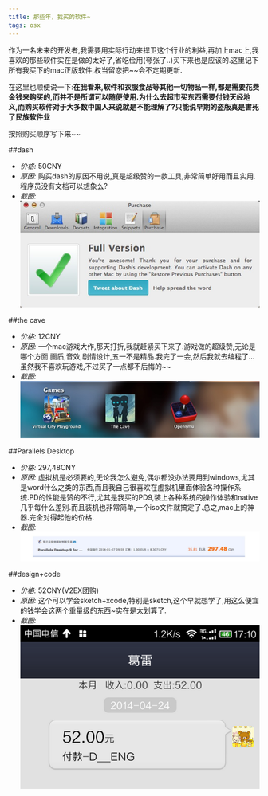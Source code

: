 ```yaml
---
title: 那些年，我买的软件~
tags: osx 
---
```


作为一名未来的开发者,我需要用实际行动来捍卫这个行业的利益,再加上mac上,我喜欢的那些软件实在是做的太好了,省吃俭用(夸张了..)买下来也是应该的.这里记下所有我买下的mac正版软件,权当留恋把~~会不定期更新.

在这里也顺便说一下:**在我看来,软件和衣服食品等其他一切物品一样,都是需要花费金钱来购买的,而并不是所谓可以随便使用.为什么去超市买东西需要付钱天经地义,而购买软件对于大多数中国人来说就是不能理解了?只能说早期的盗版真是害死了民族软件业**



按照购买顺序写下来~~

##dash
- *价格:* 50CNY
- *原因:* 购买dash的原因不用说,真是超级赞的一款工具,非常简单好用而且实用.程序员没有文档可以想象么?
- *截图:*
    ![](/assets/post_image/2014-1-29/dash.jpg)
  

  
##the cave
- *价格:* 12CNY
- *原因:* 一个mac游戏大作,那天打折,我就赶紧买下来了.游戏做的超级赞,无论是哪个方面.画质,音效,剧情设计,五一不是精品.我完了一会,然后我就去编程了...虽然我不喜欢玩游戏,不过买了一点都不后悔的~~
- *截图:* 
    ![](/assets/post_image/2014-1-29/cave.jpg)




##Parallels Desktop
- *价格:* 297,48CNY
- *原因:* 虚拟机是必须要的,无论我怎么避免,偶尔都没办法要用到windows,尤其是word什么之类的东西,而且我自己很喜欢在虚拟机里面体验各种操作系统.PD的性能是赞的不行,尤其是我买的PD9,装上各种系统的操作体验和native几乎每什么差别.而且装机也非常简单,一个iso文件就搞定了.总之,mac上的神器.完全对得起他的价格.
- *截图:*
    ![](/assets/post_image/2014-1-29/pd.jpg)


##design+code
- *价格:* 52CNY(V2EX团购)
- *原因:* 这个可以学会sketch+xcode,特别是sketch,这个早就想学了,用这么便宜的钱学会这两个重量级的东西~实在是太划算了.
- *截图:*
    ![](/assets/post_image/2014-1-29/design+code.png)







  